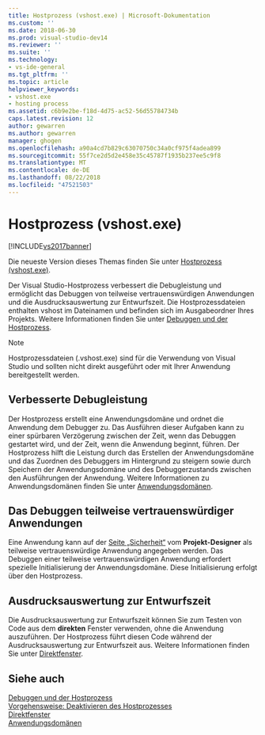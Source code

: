 ```yaml
---
title: Hostprozess (vshost.exe) | Microsoft-Dokumentation
ms.custom: ''
ms.date: 2018-06-30
ms.prod: visual-studio-dev14
ms.reviewer: ''
ms.suite: ''
ms.technology:
- vs-ide-general
ms.tgt_pltfrm: ''
ms.topic: article
helpviewer_keywords:
- vshost.exe
- hosting process
ms.assetid: c6b9e2be-f18d-4d75-ac52-56d55784734b
caps.latest.revision: 12
author: gewarren
ms.author: gewarren
manager: ghogen
ms.openlocfilehash: a90a4cd7b829c63070750c34a0cf975f4adea899
ms.sourcegitcommit: 55f7ce2d5d2e458e35c45787f1935b237ee5c9f8
ms.translationtype: MT
ms.contentlocale: de-DE
ms.lasthandoff: 08/22/2018
ms.locfileid: "47521503"
---
```

# <a name="hosting-process-vshostexe"></a>Hostprozess (vshost.exe)
[!INCLUDE[vs2017banner](../includes/vs2017banner.md)]

Die neueste Version dieses Themas finden Sie unter [Hostprozess (vshost.exe)](https://docs.microsoft.com/visualstudio/ide/hosting-process-vshost-exe).  
  
Der Visual Studio-Hostprozess verbessert die Debugleistung und ermöglicht das Debuggen von teilweise vertrauenswürdigen Anwendungen und die Ausdrucksauswertung zur Entwurfszeit. Die Hostprozessdateien enthalten vshost im Dateinamen und befinden sich im Ausgabeordner Ihres Projekts. Weitere Informationen finden Sie unter [Debuggen und der Hostprozess](../debugger/debugging-and-the-hosting-process.md).  
  
> [!NOTE]
>  Hostprozessdateien (.vshost.exe) sind für die Verwendung von Visual Studio und sollten nicht direkt ausgeführt oder mit Ihrer Anwendung bereitgestellt werden.  
  
## <a name="improved-debugging-performance"></a>Verbesserte Debugleistung  
 Der Hostprozess erstellt eine Anwendungsdomäne und ordnet die Anwendung dem Debugger zu. Das Ausführen dieser Aufgaben kann zu einer spürbaren Verzögerung zwischen der Zeit, wenn das Debuggen gestartet wird, und der Zeit, wenn die Anwendung beginnt, führen. Der Hostprozess hilft die Leistung durch das Erstellen der Anwendungsdomäne und das Zuordnen des Debuggers im Hintergrund zu steigern sowie durch Speichern der Anwendungsdomäne und des Debuggerzustands zwischen den Ausführungen der Anwendung. Weitere Informationen zu Anwendungsdomänen finden Sie unter [Anwendungsdomänen](http://msdn.microsoft.com/library/113a8bbf-6875-4a72-a49d-ca2d92e19cc8).  
  
## <a name="partial-trust-debugging"></a>Das Debuggen teilweise vertrauenswürdiger Anwendungen  
 Eine Anwendung kann auf der [Seite „Sicherheit“](../ide/reference/security-page-project-designer.md) vom **Projekt-Designer** als teilweise vertrauenswürdige Anwendung angegeben werden. Das Debuggen einer teilweise vertrauenswürdigen Anwendung erfordert spezielle Initialisierung der Anwendungsdomäne. Diese Initialisierung erfolgt über den Hostprozess.  
  
## <a name="design-time-expression-evaluation"></a>Ausdrucksauswertung zur Entwurfszeit  
 Die Ausdrucksauswertung zur Entwurfszeit können Sie zum Testen von Code aus dem **direkten** Fenster verwenden, ohne die Anwendung auszuführen. Der Hostprozess führt diesen Code während der Ausdrucksauswertung zur Entwurfszeit aus. Weitere Informationen finden Sie unter [Direktfenster](../ide/reference/immediate-window.md).  
  
## <a name="see-also"></a>Siehe auch  
 [Debuggen und der Hostprozess](../debugger/debugging-and-the-hosting-process.md)   
 [Vorgehensweise: Deaktivieren des Hostprozesses](../ide/how-to-disable-the-hosting-process.md)   
 [Direktfenster](../ide/reference/immediate-window.md)   
 [Anwendungsdomänen](http://msdn.microsoft.com/library/113a8bbf-6875-4a72-a49d-ca2d92e19cc8)



